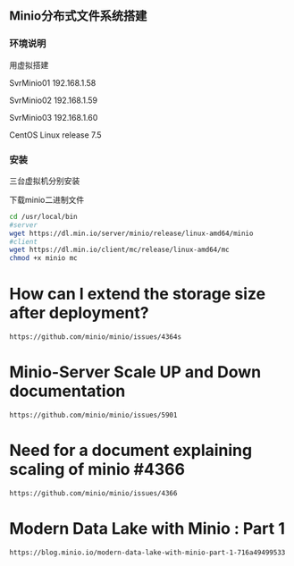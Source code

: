 ## Minio分布式文件系统搭建



### 环境说明

用虚拟搭建

   SvrMinio01   192.168.1.58

   SvrMinio02   192.168.1.59

   SvrMinio03   192.168.1.60

CentOS Linux release 7.5



### 安装

三台虚拟机分别安装

下载minio二进制文件

```bash
cd /usr/local/bin
#server
wget https://dl.min.io/server/minio/release/linux-amd64/minio
#client
wget https://dl.min.io/client/mc/release/linux-amd64/mc
chmod +x minio mc
```



# How can I extend the storage size after deployment? 

```
https://github.com/minio/minio/issues/4364s
```

# Minio-Server Scale UP and Down documentation

```
https://github.com/minio/minio/issues/5901
```

# Need for a document explaining scaling of minio #4366

```
https://github.com/minio/minio/issues/4366
```



# Modern Data Lake with Minio : Part 1

```
https://blog.minio.io/modern-data-lake-with-minio-part-1-716a49499533
```

